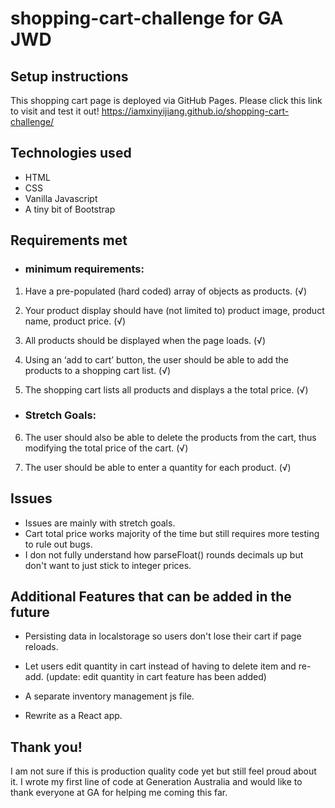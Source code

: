 # shopping-cart-challenge for GA JWD 

## Setup instructions
This shopping cart page is deployed via GitHub Pages. 
Please click this link to visit and test it out!
https://iamxinyijiang.github.io/shopping-cart-challenge/

## Technologies used
- HTML
- CSS
- Vanilla Javascript
- A tiny bit of Bootstrap

## Requirements met
- ### minimum requirements:
1. Have a pre-populated (hard coded) array of objects as products. (&radic;)

2. Your product display should have (not limited to) product image, product name, product price. (&radic;)

3. All products should be displayed when the page loads. (&radic;)

4. Using an ‘add to cart’ button, the user should be able to add the products to a shopping cart list. (&radic;)

5. The shopping cart lists all products and displays a the total price. (&radic;)

- ### Stretch Goals:
6. The user should also be able to delete the products from the cart, thus modifying the total price of the cart. (&radic;)

7. The user should be able to enter a quantity for each product. (&radic;)

## Issues
- Issues are mainly with stretch goals.
- Cart total price works majority of the time but still requires more testing to rule out bugs.
- I don not fully understand how parseFloat() rounds decimals up but don't want to just stick to integer prices.

## Additional Features that can be added in the future
- Persisting data in localstorage so users don't lose their cart if page reloads.

- Let users edit quantity in cart instead of having to delete item and re-add. (update: edit quantity in cart feature has been added)

- A separate inventory management js file.

- Rewrite as a React app.

## Thank you!
I am not sure if this is production quality code yet but still feel proud about it. 
I wrote my first line of code at Generation Australia and would like to thank everyone at GA for helping me coming this far.

